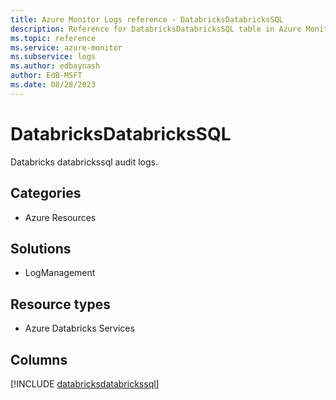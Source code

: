 ```yaml
---
title: Azure Monitor Logs reference - DatabricksDatabricksSQL
description: Reference for DatabricksDatabricksSQL table in Azure Monitor Logs.
ms.topic: reference
ms.service: azure-monitor
ms.subservice: logs
ms.author: edbaynash
author: EdB-MSFT
ms.date: 08/28/2023
---
```


# DatabricksDatabricksSQL

Databricks databrickssql audit logs.

## Categories

- Azure Resources
## Solutions

- LogManagement
## Resource types

- Azure Databricks Services

            


## Columns
  
[!INCLUDE [databricksdatabrickssql](../includes/databricksdatabrickssql-include.md)]
